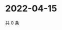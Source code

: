 # 2022-04-15

共 0 条

<!-- BEGIN WEIBO -->
<!-- 最后更新时间 Fri Apr 15 2022 17:00:36 GMT+0800 (China Standard Time) -->

<!-- END WEIBO -->
